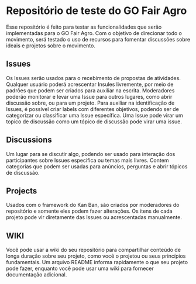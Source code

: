 # Repositório de teste do GO Fair Agro
Esse repositório é feito para testar as funcionalidades que serão implementadas para o GO Fair Agro. Com o objetivo de direcionar todo o movimento, será testado o uso de recursos para fomentar discussões sobre ideais e projetos sobre o movimento. 

## Issues
Os Issues serão usados para o recebimento de propostas de atividades. Qualquer usuário poderá acrescentar Insules livremente, por meio de padrões que podem ser criados para auxiliar na escrita. Moderadores poderão monitorar e levar uma Issue para outros lugares, como abrir discussão sobre, ou para um projeto. Para auxiliar na identificação de Issues, é possível criar labels com diferentes objetivos, podendo ser de categorizar ou classificar uma Issue específica. Uma Issue pode virar um topico de discussão como um tópico de discussão pode virar uma issue. 

## Discussions
Um lugar para se discutir algo, podendo ser usado para interação dos participantes sobre Issues especifica ou temas mais livres. Contem categorias que podem ser usadas para anúncios, perguntas e abrir tópicos de discussão. 


## Projects
Usados com o framework do Kan Ban, são criados por moderadores do repositório e somente eles podem fazer alterações. Os itens de cada projeto pode vir diretamente das Issues ou acrescentadas manualmente. 

## WIKI
Você pode usar a wiki do seu repositório para compartilhar conteúdo de longa duração sobre seu projeto, como você o projetou ou seus princípios fundamentais. Um arquivo README informa rapidamente o que seu projeto pode fazer, enquanto você pode usar uma wiki para fornecer documentação adicional.
